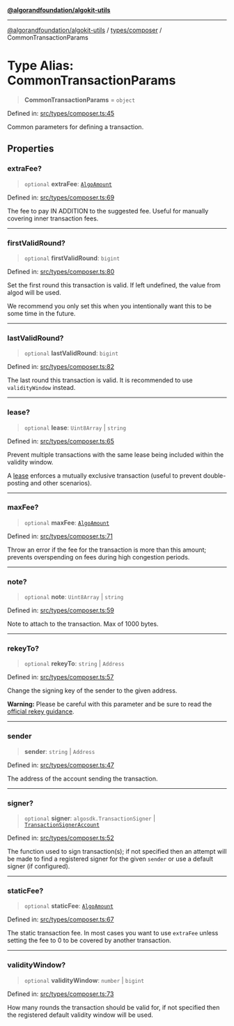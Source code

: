 [**@algorandfoundation/algokit-utils**](../../../README.md)

***

[@algorandfoundation/algokit-utils](../../../README.md) / [types/composer](../README.md) / CommonTransactionParams

# Type Alias: CommonTransactionParams

> **CommonTransactionParams** = `object`

Defined in: [src/types/composer.ts:45](https://github.com/algorandfoundation/algokit-utils-ts/blob/main/src/types/composer.ts#L45)

Common parameters for defining a transaction.

## Properties

### extraFee?

> `optional` **extraFee**: [`AlgoAmount`](../../amount/classes/AlgoAmount.md)

Defined in: [src/types/composer.ts:69](https://github.com/algorandfoundation/algokit-utils-ts/blob/main/src/types/composer.ts#L69)

The fee to pay IN ADDITION to the suggested fee. Useful for manually covering inner transaction fees.

***

### firstValidRound?

> `optional` **firstValidRound**: `bigint`

Defined in: [src/types/composer.ts:80](https://github.com/algorandfoundation/algokit-utils-ts/blob/main/src/types/composer.ts#L80)

Set the first round this transaction is valid.
If left undefined, the value from algod will be used.

We recommend you only set this when you intentionally want this to be some time in the future.

***

### lastValidRound?

> `optional` **lastValidRound**: `bigint`

Defined in: [src/types/composer.ts:82](https://github.com/algorandfoundation/algokit-utils-ts/blob/main/src/types/composer.ts#L82)

The last round this transaction is valid. It is recommended to use `validityWindow` instead.

***

### lease?

> `optional` **lease**: `Uint8Array` \| `string`

Defined in: [src/types/composer.ts:65](https://github.com/algorandfoundation/algokit-utils-ts/blob/main/src/types/composer.ts#L65)

Prevent multiple transactions with the same lease being included within the validity window.

A [lease](https://dev.algorand.co/concepts/transactions/leases)
 enforces a mutually exclusive transaction (useful to prevent double-posting and other scenarios).

***

### maxFee?

> `optional` **maxFee**: [`AlgoAmount`](../../amount/classes/AlgoAmount.md)

Defined in: [src/types/composer.ts:71](https://github.com/algorandfoundation/algokit-utils-ts/blob/main/src/types/composer.ts#L71)

Throw an error if the fee for the transaction is more than this amount; prevents overspending on fees during high congestion periods.

***

### note?

> `optional` **note**: `Uint8Array` \| `string`

Defined in: [src/types/composer.ts:59](https://github.com/algorandfoundation/algokit-utils-ts/blob/main/src/types/composer.ts#L59)

Note to attach to the transaction. Max of 1000 bytes.

***

### rekeyTo?

> `optional` **rekeyTo**: `string` \| `Address`

Defined in: [src/types/composer.ts:57](https://github.com/algorandfoundation/algokit-utils-ts/blob/main/src/types/composer.ts#L57)

Change the signing key of the sender to the given address.

**Warning:** Please be careful with this parameter and be sure to read the [official rekey guidance](https://dev.algorand.co/concepts/accounts/rekeying).

***

### sender

> **sender**: `string` \| `Address`

Defined in: [src/types/composer.ts:47](https://github.com/algorandfoundation/algokit-utils-ts/blob/main/src/types/composer.ts#L47)

The address of the account sending the transaction.

***

### signer?

> `optional` **signer**: `algosdk.TransactionSigner` \| [`TransactionSignerAccount`](../../account/interfaces/TransactionSignerAccount.md)

Defined in: [src/types/composer.ts:52](https://github.com/algorandfoundation/algokit-utils-ts/blob/main/src/types/composer.ts#L52)

The function used to sign transaction(s); if not specified then
 an attempt will be made to find a registered signer for the
 given `sender` or use a default signer (if configured).

***

### staticFee?

> `optional` **staticFee**: [`AlgoAmount`](../../amount/classes/AlgoAmount.md)

Defined in: [src/types/composer.ts:67](https://github.com/algorandfoundation/algokit-utils-ts/blob/main/src/types/composer.ts#L67)

The static transaction fee. In most cases you want to use `extraFee` unless setting the fee to 0 to be covered by another transaction.

***

### validityWindow?

> `optional` **validityWindow**: `number` \| `bigint`

Defined in: [src/types/composer.ts:73](https://github.com/algorandfoundation/algokit-utils-ts/blob/main/src/types/composer.ts#L73)

How many rounds the transaction should be valid for, if not specified then the registered default validity window will be used.
